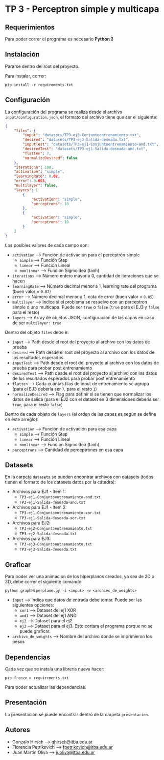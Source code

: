 # TP 3 - Perceptron simple y multicapa

## Requerimientos

Para poder correr el programa es necesario **Python 3**

## Instalación

Pararse dentro del root del proyecto.

Para instalar, correr:
```
pip install -r requirements.txt
```

## Configuración

La configuración del programa se realiza desde el archivo `input/configuration.json`, el formato del archivo tiene que ser el siguiente:
```json
{
    "files": {
        "input": "datasets/TP3-ej3-Conjuntoentrenamiento.txt",
        "desired": "datasets/TP3-ej3-Salida-deseada.txt",
        "inputTest": "datasets/TP3-ej1-Conjuntoentrenamiento-and.txt",
        "desiredTest": "datasets/TP3-ej1-Salida-deseada-and.txt",
        "flatten": 7,
        "normalizeDesired": false
    },
    "iterations": 100,
    "activation": "simple",
    "learningRate": 0.02,
    "error": 0.005,
    "multilayer": false,
    "layers": [
        {
            "activation": "simple",
            "perceptrons": 10
        },
        {
            "activation": "simple",
            "perceptrons": 10
        }
    ]
}
```

Los posibles valores de cada campo son:
* `activation` --> Función de activación para el perceptrón simple
    * `simple` --> Función Step
    * `linear` --> Función Lineal
    * `nonlinear` --> Función Sigmoidea (tanh)
* `iterations` --> Número entero mayor a 0, cantidad de iteraciones que se hacen
* `learningRate` --> Número decimal menor a 1, learning rate del programa (buen valor = `0.02`)
* `error` --> Número decimal menor a 1, cota de error (buen valor = `0.05`)
* `multilayer` --> Indica si el problema se resuelve con un perceptron simple o uno multicapa. Puede ser `true` o `false` (`true` para el EJ3 y `false` para el resto)
* `layers` --> Array de objetos JSON, configuración de las capas en caso de ser `multilayer: true`

Dentro del objeto `files` debe ir:
* `input` --> Path desde el root del proyecto al archivo con los datos de prueba
* `desired` --> Path desde el root del proyecto al archivo con los datos de los resultados esperados
* `inputTest` --> Path desde el root del proyecto al archivo con los datos de prueba para probar post entrenamiento
* `desiredTest` --> Path desde el root del proyecto al archivo con los datos de los resultados esperados para probar post entrenamiento
* `flatten` --> Cada cuantas filas de input de entrenamiento se agrupa (para el EJ3 debería ser `7`, para el resto `1`)
* `normalizeDesired` --> Flag para definir si se tienen que normalizar los datos de salida (para el EJ2 con el dataset en 3 dimensiones debería ser `true`, para el resto `false`)

Dentro de cada objeto de `layers` (el orden de las capas es según se define en este arreglo):
* `activation` --> Función de activación para esa capa
    * `simple` --> Función Step
    * `linear` --> Función Lineal
    * `nonlinear` --> Función Sigmoidea (tanh)
* `perceptrons` --> Cantidad de perceptrones en esa capa

## Datasets

En la carpeta `datasets` se pueden encontrar archivos con datasets (todos tienen el formato de los datasets datos por la cátedra):
* Archivos para EJ1 - Item 1:
    * `TP3-ej1-Conjuntoentrenamiento-and.txt`
    * `TP3-ej1-Salida-deseada-and.txt`
* Archivos para EJ1 - Item 2:
    * `TP3-ej1-Conjuntoentrenamiento-xor.txt`
    * `TP3-ej1-Salida-deseada-xor.txt`
* Archivos para EJ2:
    * `TP3-ej2-Conjuntoentrenamiento.txt`
    * `TP3-ej2-Salida-deseada.txt`
* Archivos para EJ3:
    * `TP3-ej3-Conjuntoentrenamiento.txt`
    * `TP3-ej3-Salida-deseada.txt`

## Graficar
Para poder ver una animacion de los hiperplanos creados, ya sea de 2D o 3D, debe correr el siguiente comando:
```
python graphHiperplane.py -i <input> -w <archivo_de_weights>
```
* `input` --> Indica que datos de entrada debe tomar. Puede ser las siguientes opciones:
    * `xor1` --> Dataset del ej1 XOR
    * `and1` --> Dataset del ej1 AND
    * `ej2` --> Dataset para el ej2
    * `ej3` --> Dataset para el ej3. Esto cortara el programa porque no se puede graficar.
* `archivo_de_weights` --> Nombre del archivo donde se imprimieron los pesos

## Dependencias

Cada vez que se instala una librería nueva hacer:
```
pip freeze > requirements.txt
```

Para poder actualizar las dependencias.

## Presentación

La presentación se puede encontrar dentro de la carpeta `presentacion`.

## Autores

* Gonzalo Hirsch --> ghirsch@itba.edu.ar
* Florencia Petrikovich --> fpetrikovich@itba.edu.ar
* Juan Martin Oliva --> juoliva@itba.edu.ar
